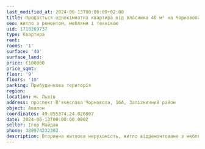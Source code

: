 ```yaml
---
last_modified_at: 2024-06-13T00:00:00+02:00
title: Продається однокімнатна квартира від власника 40 м² на Чорновола
seo: житло з ремонтом, меблями і технікою
uid: 1718269737
type: Квартира
rent:
rooms: '1'
surface: '40'
surface_land:
price: €100000
price_sqmt:
floor: '9'
floors: '10'
parking: Прибудинкова територія
region:
location: м. Львів
address: проспект В'ячеслава Чорновола, 16А, Залізничний район
object: Авалон
coordinates: 49.855374,24.026007
date: 2024-06-13T00:00:00.000Z
seller: Ігор Майдан
phone: 380974232302
description: Вторинна житлова нерухомість, житло відремонтоване з меблями і технікою, придатне і готове для проживання
---
```

